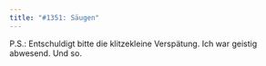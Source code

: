 ```yaml
---
title: "#1351: Säugen"
---
```


P.S.: Entschuldigt bitte die klitzekleine Verspätung. Ich war geistig abwesend. Und so.


